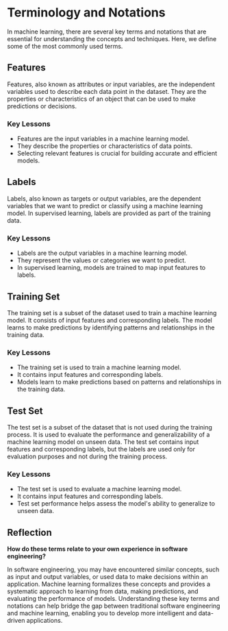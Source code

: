 # Terminology and Notations

In machine learning, there are several key terms and notations that are essential for understanding the concepts and techniques. Here, we define some of the most commonly used terms.

## Features

Features, also known as attributes or input variables, are the independent variables used to describe each data point in the dataset. They are the properties or characteristics of an object that can be used to make predictions or decisions.

### Key Lessons

- Features are the input variables in a machine learning model.
- They describe the properties or characteristics of data points.
- Selecting relevant features is crucial for building accurate and efficient models.

## Labels

Labels, also known as targets or output variables, are the dependent variables that we want to predict or classify using a machine learning model. In supervised learning, labels are provided as part of the training data.

### Key Lessons

- Labels are the output variables in a machine learning model.
- They represent the values or categories we want to predict.
- In supervised learning, models are trained to map input features to labels.

## Training Set

The training set is a subset of the dataset used to train a machine learning model. It consists of input features and corresponding labels. The model learns to make predictions by identifying patterns and relationships in the training data.

### Key Lessons

- The training set is used to train a machine learning model.
- It contains input features and corresponding labels.
- Models learn to make predictions based on patterns and relationships in the training data.

## Test Set

The test set is a subset of the dataset that is not used during the training process. It is used to evaluate the performance and generalizability of a machine learning model on unseen data. The test set contains input features and corresponding labels, but the labels are used only for evaluation purposes and not during the training process.

### Key Lessons

- The test set is used to evaluate a machine learning model.
- It contains input features and corresponding labels.
- Test set performance helps assess the model's ability to generalize to unseen data.

## Reflection

**How do these terms relate to your own experience in software engineering?**

In software engineering, you may have encountered similar concepts, such as input and output variables, or used data to make decisions within an application. Machine learning formalizes these concepts and provides a systematic approach to learning from data, making predictions, and evaluating the performance of models. Understanding these key terms and notations can help bridge the gap between traditional software engineering and machine learning, enabling you to develop more intelligent and data-driven applications.
